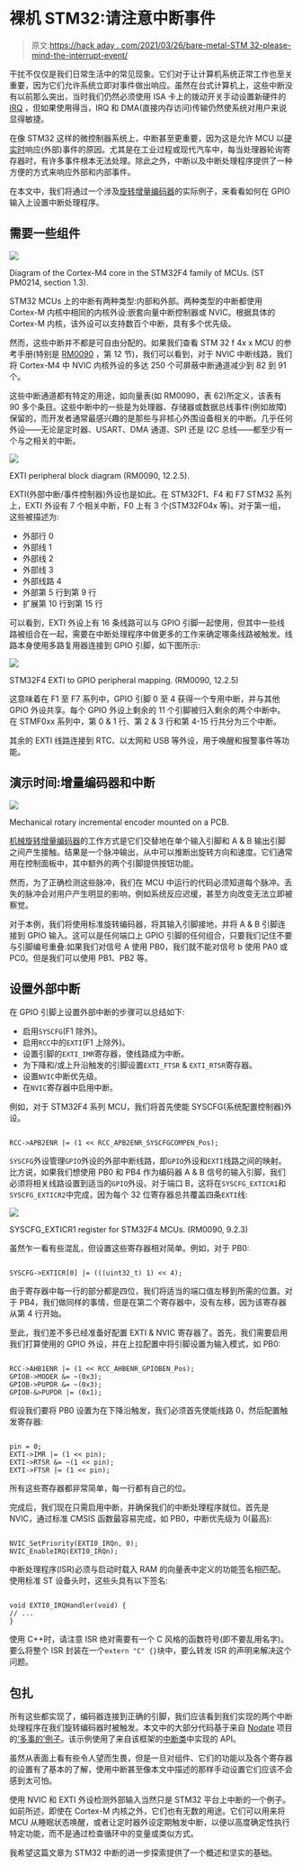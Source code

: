 # 裸机 STM32:请注意中断事件

> 原文:[https://hack aday . com/2021/03/26/bare-metal-STM 32-please-mind-the-interrupt-event/](https://hackaday.com/2021/03/26/bare-metal-stm32-please-mind-the-interrupt-event/)

干扰不仅仅是我们日常生活中的常见现象。它们对于让计算机系统正常工作也至关重要，因为它们允许系统立即对事件做出响应。虽然在台式计算机上，这些中断没有以前那么突出，当时我们仍然必须使用 ISA 卡上的拨动开关手动设置新硬件的 [IRQ](https://en.wikipedia.org/wiki/Interrupt_request_(PC_architecture)) ，但如果使用得当，IRQ 和 DMA(直接内存访问)传输仍然使系统对用户来说显得敏捷。

在像 STM32 这样的微控制器系统上，中断甚至更重要，因为这是允许 MCU 以[硬实时](https://en.wikipedia.org/wiki/Real-time_computing)响应(外部)事件的原因。尤其是在工业过程或现代汽车中，每当处理器轮询寄存器时，有许多事件根本无法处理。除此之外，中断以及中断处理程序提供了一种方便的方式来响应外部和内部事件。

在本文中，我们将通过一个涉及[旋转增量编码器](https://en.wikipedia.org/wiki/Rotary_encoder)的实际例子，来看看如何在 GPIO 输入上设置中断处理程序。

## 需要一些组件

[![](../Images/08ec293d088226467519f7e609ed936f.png)](https://hackaday.com/wp-content/uploads/2021/03/stm32_m4_implementation_diagram-themed.png)

Diagram of the Cortex-M4 core in the STM32F4 family of MCUs. (ST PM0214, section 1.3).

STM32 MCUs 上的中断有两种类型:内部和外部。两种类型的中断都使用 Cortex-M 内核中相同的内核外设:嵌套向量中断控制器或 NVIC。根据具体的 Cortex-M 内核，该外设可以支持数百个中断，具有多个优先级。

然而，这些中断并不都是可自由分配的。如果我们查看 STM 32 f 4x x MCU 的参考手册(特别是 [RM0090](https://www.st.com/resource/en/reference_manual/DM00031020-.pdf) ，第 12 节)，我们可以看到，对于 NVIC 中断线路，我们将 Cortex-M4 中 NVIC 内核外设的多达 250 个可屏蔽中断通道减少到 82 到 91 个。

这些中断通道都有特定的用途，如向量表(如 RM0090，表 62)所定义，该表有 90 多个条目。这些中断中的一些是为处理器、存储器或数据总线事件(例如故障)保留的，而开发者通常最感兴趣的是那些与非核心外围设备相关的中断。几乎任何外设——无论是定时器、USART、DMA 通道、SPI 还是 I2C 总线——都至少有一个与之相关的中断。

[![](../Images/a9021ae6fc7f78a684e21a6cf0eb9f36.png)](https://hackaday.com/wp-content/uploads/2021/03/stm32f4_exti_block_diagram-themed.png)

EXTI peripheral block diagram (RM0090, 12.2.5).

EXTI(外部中断/事件控制器)外设也是如此。在 STM32F1、F4 和 F7 STM32 系列上，EXTI 外设有 7 个相关中断，F0 上有 3 个(STM32F04x 等)。对于第一组，这些被描述为:

*   外部行 0
*   外部线 1
*   外部线 2
*   外部线 3
*   外部线路 4
*   外部第 5 行到第 9 行
*   扩展第 10 行到第 15 行

可以看到，EXTI 外设上有 16 条线路可以与 GPIO 引脚一起使用，但其中一些线路被组合在一起，需要在中断处理程序中做更多的工作来确定哪条线路被触发。线路本身使用多路复用器连接到 GPIO 引脚，如下图所示:

[![](../Images/1d79b9a6ab36ecc08aa7826649c4ba55.png)](https://hackaday.com/wp-content/uploads/2021/03/stm32f4_exti_gpio_mapping-themed.png)

STM32F4 EXTI to GPIO peripheral mapping. (RM0090, 12.2.5)

这意味着在 F1 至 F7 系列中，GPIO 引脚 0 至 4 获得一个专用中断，并与其他 GPIO 外设共享。每个 GPIO 外设上剩余的 11 个引脚被归入剩余的两个中断中。在 STMF0xx 系列中，第 0 & 1 行、第 2 & 3 行和第 4-15 行共分为三个中断。

其余的 EXTI 线路连接到 RTC、以太网和 USB 等外设，用于唤醒和报警事件等功能。

## 演示时间:增量编码器和中断

[![](../Images/d8f8e8a47016246219c0e8043c3c7ea7.png)](https://hackaday.com/wp-content/uploads/2021/02/Rot_enc.jpg)

Mechanical rotary incremental encoder mounted on a PCB.

[机械旋转增量编码器](https://en.wikipedia.org/wiki/Incremental_encoder)的工作方式是它们交替地在单个输入引脚和 A & B 输出引脚之间产生接触。结果是一个脉冲输出，从中可以推断出旋转方向和速度。它们通常用在控制面板中，其中额外的两个引脚提供按钮功能。

然而，为了正确检测这些脉冲，我们在 MCU 中运行的代码必须知道每个脉冲。丢失的脉冲会对用户产生明显的影响，例如系统反应迟缓，甚至方向改变无法立即被察觉。

对于本例，我们将使用标准旋转编码器，将其输入引脚接地，并将 A & B 引脚连接到 GPIO 输入。这可以是任何端口上 GPIO 引脚的任何组合，只要我们记住不要与引脚编号重叠:如果我们对信号 A 使用 PB0，我们就不能对信号 b 使用 PA0 或 PC0。但是我们可以使用 PB1、PB2 等。

## 设置外部中断

在 GPIO 引脚上设置外部中断的步骤可以总结如下:

*   启用`SYSCFG`(F1 除外)。
*   启用`RCC`中的`EXTI`(F1 上除外)。
*   设置引脚的`EXTI_IMR`寄存器，使线路成为中断。
*   为下降和/或上升沿触发的引脚设置`EXTI_FTSR` & `EXTI_RTSR`寄存器。
*   设置`NVIC`中断优先级。
*   在`NVIC`寄存器中启用中断。

例如，对于 STM32F4 系列 MCU，我们将首先使能 SYSCFG(系统配置控制器)外设。

```

RCC->APB2ENR |= (1 << RCC_APB2ENR_SYSCFGCOMPEN_Pos);

```

`SYSCFG`外设管理`GPIO`外设的外部中断线路，即`GPIO`外设和`EXTI`线路之间的映射。比方说，如果我们想使用 PB0 和 PB4 作为编码器 A & B 信号的输入引脚，我们必须将相关线路设置到适当的`GPIO`外设。对于端口 B，这将在`SYSCFG_EXTICR1`和`SYSCFG_EXTICR2`中完成，因为每个 32 位寄存器总共覆盖四条`EXTI`线:

[![](../Images/a891ee083a8259139c635c33e61fd6e1.png)](https://hackaday.com/wp-content/uploads/2021/03/stm32f4_syscfg_exticr1-themed.png)

SYSCFG_EXTICR1 register for STM32F4 MCUs. (RM0090, 9.2.3)

虽然乍一看有些混乱，但设置这些寄存器相对简单。例如，对于 PB0:

```

SYSCFG->EXTICR[0] |= (((uint32_t) 1) << 4);

```

由于寄存器中每一行的部分都是四位，我们将适当的端口值左移到所需的位置。对于 PB4，我们做同样的事情，但是在第二个寄存器中，没有左移，因为该寄存器从第 4 行开始。

至此，我们差不多已经准备好配置 EXTI & NVIC 寄存器了。首先，我们需要启用我们打算使用的 GPIO 外设，并在上拉配置中将引脚设置为输入模式，如 PB0:

```

RCC->AHB1ENR |= (1 << RCC_AHBENR_GPIOBEN_Pos); 
GPIOB->MODER &= ~(0x3);
GPIOB->PUPDR &= ~(0x3);
GPIOB-&>PUPDR |= (0x1);

```

假设我们要将 PB0 设置为在下降沿触发，我们必须首先使能线路 0，然后配置触发寄存器:

```

pin = 0;
EXTI->IMR |= (1 << pin); 
EXTI->RTSR &= ~(1 << pin); 
EXTI->FTSR |= (1 << pin);

```

所有这些寄存器都非常简单，每一行都有自己的位。

完成后，我们现在只需启用中断，并确保我们的中断处理程序就位。首先是 NVIC，通过标准 CMSIS 函数最容易完成，如 PB0，中断优先级为 0(最高):

```

NVIC_SetPriority(EXTI0_IRQn, 0);
NVIC_EnableIRQ(EXTI0_IRQn);

```

中断处理程序(ISR)必须与启动时载入 RAM 的向量表中定义的功能签名相匹配。使用标准 ST 设备头时，这些头具有以下签名:

```

void EXTI0_IRQHandler(void) {
// ...
}

```

使用 C++时，请注意 ISR 绝对需要有一个 C 风格的函数符号(即不要乱用名字)。要么将整个 ISR 封装在一个`extern "C" {}`块中，要么转发 ISR 的声明来解决这个问题。

## 包扎

所有这些都实现了，编码器连接到正确的引脚，我们应该看到我们实现的两个中断处理程序在我们旋转编码器时被触发。本文中的大部分代码基于来自 [Nodate](https://github.com/MayaPosch/Nodate) 项目的[‘多事的’例子](https://github.com/MayaPosch/Nodate/tree/master/examples/stm32/eventful)。该示例使用了来自该框架的[中断类](https://github.com/MayaPosch/Nodate/blob/master/arch/stm32/cpp/core/src/interrupts.cpp)中实现的 API。

虽然从表面上看有些令人望而生畏，但是一旦对组件、它们的功能以及各个寄存器的设置有了基本的了解，使用中断甚至像本文中描述的那样手动设置它们应该不会感到太可怕。

使用 NVIC 和 EXTI 外设检测外部输入当然只是 STM32 平台上中断的一个例子。如前所述，即使在 Cortex-M 内核之外，它们也有无数的用途。它们可以用来将 MCU 从睡眠状态唤醒，或者让定时器外设定期触发中断，以便以高度确定性执行特定功能，而不是通过检查循环中的变量或类似方式。

我希望这篇文章为 STM32 中断的进一步探索提供了一个概述和坚实的基础。